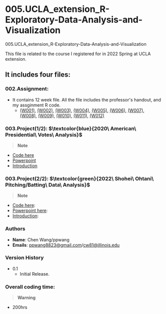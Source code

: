 # 005.UCLA_extension_R-Exploratory-Data-Analysis-and-Visualization
005.UCLA_extension_R-Exploratory-Data-Analysis-and-Visualization



This file is related to the course I registered for in 2022 Spring at UCLA extension.
## It includes four files:


### 002.Assignment:
- It contains 12 week file. All the file includes the professor's handout, and my assginment R code. 
   - [(W001)](https://github.com/ollill0823/005.UCLA_extension_R-Exploratory-Data-Analysis-and-Visualization/tree/main/W001), [(W002)](https://github.com/ollill0823/005.UCLA_extension_R-Exploratory-Data-Analysis-and-Visualization/tree/main/W002), [(W003)](https://github.com/ollill0823/005.UCLA_extension_R-Exploratory-Data-Analysis-and-Visualization/tree/main/W003), [(W004)](https://github.com/ollill0823/005.UCLA_extension_R-Exploratory-Data-Analysis-and-Visualization/tree/main/W004), [(W005)](https://github.com/ollill0823/005.UCLA_extension_R-Exploratory-Data-Analysis-and-Visualization/tree/main/W005), [(W006)](https://github.com/ollill0823/005.UCLA_extension_R-Exploratory-Data-Analysis-and-Visualization/tree/main/W006), [(W007)](https://github.com/ollill0823/005.UCLA_extension_R-Exploratory-Data-Analysis-and-Visualization/tree/main/W007), [(W008)](https://github.com/ollill0823/005.UCLA_extension_R-Exploratory-Data-Analysis-and-Visualization/tree/main/W008), [(W009)](https://github.com/ollill0823/005.UCLA_extension_R-Exploratory-Data-Analysis-and-Visualization/tree/main/W009), [(W010)](https://github.com/ollill0823/005.UCLA_extension_R-Exploratory-Data-Analysis-and-Visualization/tree/main/W010), [(W011)](https://github.com/ollill0823/005.UCLA_extension_R-Exploratory-Data-Analysis-and-Visualization/tree/main/W011), [(W012)](https://github.com/ollill0823/005.UCLA_extension_R-Exploratory-Data-Analysis-and-Visualization/tree/main/W012)




### 003.Project(1/2): **$\textcolor{blue}{2020\ American\ Presidential\ Votes\ Analysis}$**
> __Note__
- [Code here](https://github.com/ollill0823/005.UCLA_extension_R-Exploratory-Data-Analysis-and-Visualization/blob/main/009.2020_American_president_votes/Individual%20project_Chen%20Wang.R)
- [Powerpoint](https://github.com/ollill0823/005.UCLA_extension_R-Exploratory-Data-Analysis-and-Visualization/blob/main/009.2020_American_president_votes/Individual%20project_Chen%20Wang-no%20video-2.pptx)
- [Introduction](https://github.com/ollill0823/005.UCLA_extension_R-Exploratory-Data-Analysis-and-Visualization/blob/main/009.2020_American_president_votes/README.md)



### 003.Project(2/2): **$\textcolor{green}{2022\ Shohei\ Ohtani\ Pitching/Batting\ Data\ Analysis}$**
> __Note__
- [Code here](https://github.com/ollill0823/005.UCLA_extension_R-Exploratory-Data-Analysis-and-Visualization/blob/main/010.2022_Shohei_Ohtani/Final%20Project_Final-2.R):
- [Powerpoint here](https://github.com/ollill0823/005.UCLA_extension_R-Exploratory-Data-Analysis-and-Visualization/blob/main/010.2022_Shohei_Ohtani/Final%20project%20presentation%20-%20last%20version-Final-2.pptx):
- [Introduction](https://github.com/ollill0823/005.UCLA_extension_R-Exploratory-Data-Analysis-and-Visualization/tree/main/010.2022_Shohei_Ohtani):


### Authors
- **Name**: Chen Wang/ppwang
- **Emails**: ppwang8823@gmail.com/cw81@illinois.edu


### Version History
- 0.1
    * Initial Release.


### Overall coding time:
> __Warning__
- 200hrs
